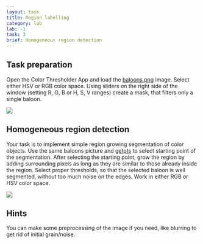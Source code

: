 ```yaml
---
layout: task
title: Region labelling
category: lab
lab: -1
task: 3
brief: Homogeneous region detection
---
```


## Task preparation

Open the Color Thresholder App and load the [baloons.png]({{site.baseurl}}/public/l2/baloons.png) image. Select either HSV or RGB color space. 
Using sliders on the right side of the window (setting R, G, B or H, S, V ranges) create a mask, that filters only a single baloon.

![]({{site.baseurl}}/public/l2/color_thr.png)

## Homogeneous region detection

Your task is to implement simple region growing segmentation of color objects. Use the same baloons picture and [getpts](https://www.mathworks.com/help/images/ref/getpts.html) to select
starting point of the segmentation. After selecting the starting point, grow the region by adding surrounding pixels as long as they are similar to those already inside the region.
Select proper thresholds, so that the selected baloon is well segmented, without too much noise on the edges. Work in either RGB or HSV color space.

![]({{site.baseurl}}/public/l2/baloons_thr.jpg)

## Hints 

You can make some preprocessing of the image if you need, like blurring to get rid of initial grain/noise. 

